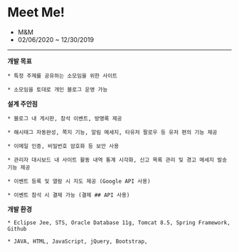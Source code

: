 # Meet Me!
* M&M
* 02/06/2020 ~ 12/30/2019
----
**개발 목표**

    * 특정 주제를 공유하는 소모임을 위한 사이트

    * 소모임을 토대로 개인 블로그 운영 가능

**설계 주안점**

    * 블로그 내 게시판, 참석 이벤트, 방명록 제공
    
    * 해시태그 자동완성, 쪽지 기능, 알림 메세지, 타유저 팔로우 등 유저 편의 기능 제공

    * 이메일 인증, 비밀번호 암호화 등 보안 사용

    * 관리자 대시보드 내 사이트 활동 내역 통계 시각화, 신고 목록 관리 및 경고 메세지 발송 기능 제공
    
    * 이벤트 등록 및 열람 시 지도 제공 (Google API 사용)
    
    * 이벤트 참석 시 결제 가능 (결제 ## API 사용)

**개발 환경**

    * Eclipse Jee, STS, Oracle Database 11g, Tomcat 8.5, Spring Framework, Github
    
    * JAVA, HTML, JavaScript, jQuery, Bootstrap, 
   
